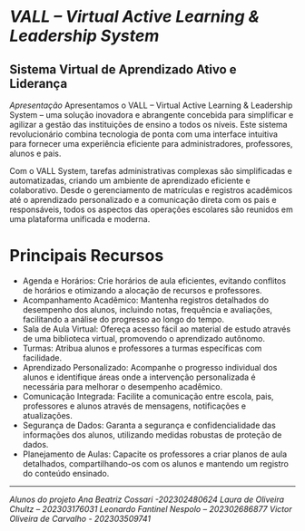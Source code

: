# *VALL – Virtual Active Learning & Leadership System*

Sistema Virtual de Aprendizado Ativo e Liderança
-
*Apresentação*
Apresentamos o VALL – Virtual Active Learning & Leadership System – uma solução inovadora e abrangente concebida para simplificar e agilizar a gestão das instituições de ensino a todos os níveis. Este sistema revolucionário combina tecnologia de ponta com uma interface intuitiva para fornecer uma experiência eficiente para administradores, professores, alunos e pais.

Com o VALL System, tarefas administrativas complexas são simplificadas e automatizadas, criando um ambiente de aprendizado eficiente e colaborativo. Desde o gerenciamento de matrículas e registros acadêmicos até o aprendizado personalizado e a comunicação direta com os pais e responsáveis, todos os aspectos das operações escolares são reunidos em uma plataforma unificada e moderna.

# Principais Recursos
- Agenda e Horários: Crie horários de aula eficientes, evitando conflitos de horários e otimizando a alocação de recursos e professores.
- Acompanhamento Acadêmico: Mantenha registros detalhados do desempenho dos alunos, incluindo notas, frequência e avaliações, facilitando a análise do progresso ao longo do tempo.
- Sala de Aula Virtual: Ofereça acesso fácil ao material de estudo através de uma biblioteca virtual, promovendo o aprendizado autônomo.
- Turmas: Atribua alunos e professores a turmas específicas com facilidade.
- Aprendizado Personalizado: Acompanhe o progresso individual dos alunos e identifique áreas onde a intervenção personalizada é necessária para melhorar o desempenho acadêmico.
- Comunicação Integrada: Facilite a comunicação entre escola, pais, professores e alunos através de mensagens, notificações e atualizações.
- Segurança de Dados: Garanta a segurança e confidencialidade das informações dos alunos, utilizando medidas robustas de proteção de dados.
- Planejamento de Aulas: Capacite os professores a criar planos de aula detalhados, compartilhando-os com os alunos e mantendo um registro do conteúdo ensinado.
---

*Alunos do projeto*
*Ana Beatriz Cossari -202302480624
Laura de Oliveira Chultz – 202303176031
Leonardo Fantinel Nespolo – 202302686877
Victor Oliveira de Carvalho - 202303509741*
